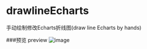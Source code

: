 # drawlineEcharts
手动绘制修改Echarts折线图(draw line Echarts by hands)

###预览 preview 
![image](.preview.png)
